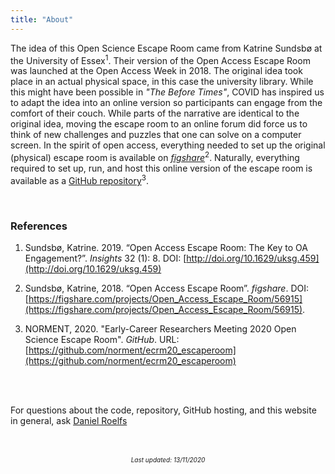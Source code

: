 ```yaml
---
title: "About"
---
```


The idea of this Open Science Escape Room came from Katrine Sundsbø at the University of Essex<sup>1</sup>. Their version of the Open Access Escape Room was launched at the Open Access Week in 2018. The original idea took place in an actual physical space, in this case the university library. While this might have been possible in _"The Before Times"_, COVID has inspired us to adapt the idea into an online version so participants can engage from the comfort of their couch. While parts of the narrative are identical to the original idea, moving the escape room to an online forum did force us to think of new challenges and puzzles that one can solve on a computer screen. In the spirit of open access, everything needed to set up the original (physical) escape room is available on [_figshare_](https://figshare.com/projects/Open_Access_Escape_Room/56915)<sup>2</sup>. Naturally, everything required to set up, run, and host this online version of the escape room is available as a [GitHub repository](https://github.com/norment/ecrm20_escaperoom)<sup>3</sup>.

<br>

### References

1.  Sundsbø, Katrine. 2019. “Open Access Escape Room: The Key to OA Engagement?”. _Insights_ 32 (1): 8. DOI: [http://doi.org/10.1629/uksg.459](http://doi.org/10.1629/uksg.459)

1.  Sundsbø, Katrine, 2018. “Open Access Escape Room”. _figshare_. DOI: [https://figshare.com/projects/Open_Access_Escape_Room/56915](https://figshare.com/projects/Open_Access_Escape_Room/56915).

1.  NORMENT, 2020. "Early-Career Researchers Meeting 2020 Open Science Escape Room". _GitHub_. URL: [https://github.com/norment/ecrm20_escaperoom](https://github.com/norment/ecrm20_escaperoom)

<br>
<br>

For questions about the code, repository, GitHub hosting, and this website in general, ask [Daniel Roelfs](mailto:daniel.roelfs@medisin.uio.no)

<br>
<br>

<div style="text-align: center; font-size: 10px; font-style: italic">Last updated: 13/11/2020</div>
